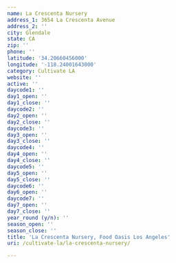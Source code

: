 ```yaml
---
name: La Crescenta Nursery
address_1: 3654 La Crescenta Avenue
address_2: ''
city: Glendale
state: CA
zip: ''
phone: ''
latitude: '34.20660456000'
longitude: '-118.24001643000'
category: Cultivate LA
website: ''
active: ''
daycode1: ''
day1_open: ''
day1_close: ''
daycode2: ''
day2_open: ''
day2_close: ''
daycode3: ''
day3_open: ''
day3_close: ''
daycode4: ''
day4_open: ''
day4_close: ''
daycode5: ''
day5_open: ''
day5_close: ''
daycode6: ''
day6_open: ''
daycode7: ''
day7_open: ''
day7_close: ''
year_round (y/n): ''
season_open: ''
season_close: ''
title: 'La Crescenta Nursery, Food Oasis Los Angeles'
uri: /cultivate-la/la-crescenta-nursery/

---
```

